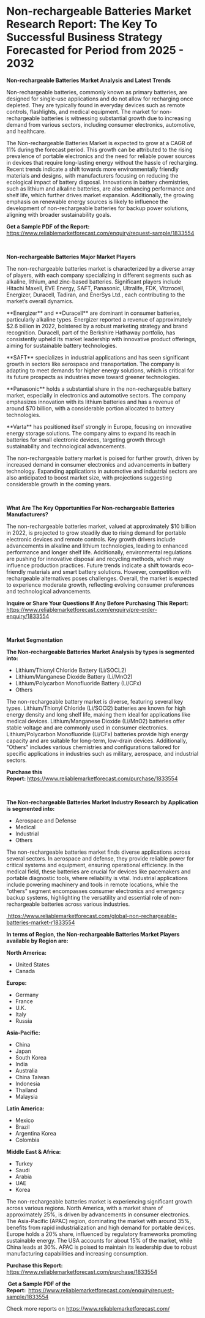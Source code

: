 <p><h1>Non-rechargeable Batteries Market Research Report: The Key To Successful Business Strategy Forecasted for Period from 2025 - 2032</h1></p><p><strong>Non-rechargeable Batteries Market Analysis and Latest Trends</strong></p>
<p><p>Non-rechargeable batteries, commonly known as primary batteries, are designed for single-use applications and do not allow for recharging once depleted. They are typically found in everyday devices such as remote controls, flashlights, and medical equipment. The market for non-rechargeable batteries is witnessing substantial growth due to increasing demand from various sectors, including consumer electronics, automotive, and healthcare.</p><p>The Non-rechargeable Batteries Market is expected to grow at a CAGR of 11% during the forecast period. This growth can be attributed to the rising prevalence of portable electronics and the need for reliable power sources in devices that require long-lasting energy without the hassle of recharging. Recent trends indicate a shift towards more environmentally friendly materials and designs, with manufacturers focusing on reducing the ecological impact of battery disposal. Innovations in battery chemistries, such as lithium and alkaline batteries, are also enhancing performance and shelf life, which further drives market expansion. Additionally, the growing emphasis on renewable energy sources is likely to influence the development of non-rechargeable batteries for backup power solutions, aligning with broader sustainability goals.</p></p>
<p><strong>Get a Sample PDF of the Report:&nbsp;</strong> <a href="https://www.reliablemarketforecast.com/enquiry/request-sample/1833554?utm_campaign=3323&utm_medium=2&utm_source=Github&utm_content=ia&utm_term=26032025&utm_id=non-rechargeable-batteries">https://www.reliablemarketforecast.com/enquiry/request-sample/1833554</a></p>
<p>&nbsp;</p>
<p><strong>Non-rechargeable Batteries Major Market Players</strong></p>
<p><p>The non-rechargeable batteries market is characterized by a diverse array of players, with each company specializing in different segments such as alkaline, lithium, and zinc-based batteries. Significant players include Hitachi Maxell, EVE Energy, SAFT, Panasonic, Ultralife, FDK, Vitzrocell, Energizer, Duracell, Tadiran, and EnerSys Ltd., each contributing to the market’s overall dynamics.</p><p>**Energizer** and **Duracell** are dominant in consumer batteries, particularly alkaline types. Energizer reported a revenue of approximately $2.6 billion in 2022, bolstered by a robust marketing strategy and brand recognition. Duracell, part of the Berkshire Hathaway portfolio, has consistently upheld its market leadership with innovative product offerings, aiming for sustainable battery technologies.</p><p>**SAFT** specializes in industrial applications and has seen significant growth in sectors like aerospace and transportation. The company is adapting to meet demands for higher energy solutions, which is critical for its future prospects as industries move toward greener technologies.</p><p>**Panasonic** holds a substantial share in the non-rechargeable battery market, especially in electronics and automotive sectors. The company emphasizes innovation with its lithium batteries and has a revenue of around $70 billion, with a considerable portion allocated to battery technologies.</p><p>**Varta** has positioned itself strongly in Europe, focusing on innovative energy storage solutions. The company aims to expand its reach in batteries for small electronic devices, targeting growth through sustainability and technological advancements.</p><p>The non-rechargeable battery market is poised for further growth, driven by increased demand in consumer electronics and advancements in battery technology. Expanding applications in automotive and industrial sectors are also anticipated to boost market size, with projections suggesting considerable growth in the coming years.</p></p>
<p>&nbsp;</p>
<p><strong>What Are The Key Opportunities For Non-rechargeable Batteries Manufacturers?</strong></p>
<p><p>The non-rechargeable batteries market, valued at approximately $10 billion in 2022, is projected to grow steadily due to rising demand for portable electronic devices and remote controls. Key growth drivers include advancements in alkaline and lithium technologies, leading to enhanced performance and longer shelf life. Additionally, environmental regulations are pushing for innovative disposal and recycling methods, which may influence production practices. Future trends indicate a shift towards eco-friendly materials and smart battery solutions. However, competition with rechargeable alternatives poses challenges. Overall, the market is expected to experience moderate growth, reflecting evolving consumer preferences and technological advancements.</p></p>
<p><strong>Inquire or Share Your Questions If Any Before Purchasing This Report:</strong> <a href="https://www.reliablemarketforecast.com/enquiry/pre-order-enquiry/1833554?utm_campaign=3323&utm_medium=2&utm_source=Github&utm_content=ia&utm_term=26032025&utm_id=non-rechargeable-batteries">https://www.reliablemarketforecast.com/enquiry/pre-order-enquiry/1833554</a></p>
<p>&nbsp;</p>
<p><strong>Market Segmentation</strong></p>
<p><strong>The Non-rechargeable Batteries Market Analysis by types is segmented into:</strong></p>
<p><ul><li>Lithium/Thionyl Chloride Battery (Li/SOCL2)</li><li>Lithium/Manganese Dioxide Battery (Li/MnO2)</li><li>Lithium/Polycarbon Monofluoride Battery (Li/CFx)</li><li>Others</li></ul></p>
<p><p>The non-rechargeable battery market is diverse, featuring several key types. Lithium/Thionyl Chloride (Li/SOCl2) batteries are known for high energy density and long shelf life, making them ideal for applications like medical devices. Lithium/Manganese Dioxide (Li/MnO2) batteries offer stable voltage and are commonly used in consumer electronics. Lithium/Polycarbon Monofluoride (Li/CFx) batteries provide high energy capacity and are suitable for long-term, low-drain devices. Additionally, "Others" includes various chemistries and configurations tailored for specific applications in industries such as military, aerospace, and industrial sectors.</p></p>
<p><strong>Purchase this Report:&nbsp;</strong><a href="https://www.reliablemarketforecast.com/purchase/1833554?utm_campaign=3323&utm_medium=2&utm_source=Github&utm_content=ia&utm_term=26032025&utm_id=non-rechargeable-batteries">https://www.reliablemarketforecast.com/purchase/1833554</a></p>
<p>&nbsp;</p>
<p><strong>The Non-rechargeable Batteries Market Industry Research by Application is segmented into:</strong></p>
<p><ul><li>Aerospace and Defense</li><li>Medical</li><li>Industrial</li><li>Others</li></ul></p>
<p><p>The non-rechargeable batteries market finds diverse applications across several sectors. In aerospace and defense, they provide reliable power for critical systems and equipment, ensuring operational efficiency. In the medical field, these batteries are crucial for devices like pacemakers and portable diagnostic tools, where reliability is vital. Industrial applications include powering machinery and tools in remote locations, while the "others" segment encompasses consumer electronics and emergency backup systems, highlighting the versatility and essential role of non-rechargeable batteries across various industries.</p></p>
<p><a href="https://www.reliablemarketforecast.com/global-non-rechargeable-batteries-market-r1833554?utm_campaign=3323&utm_medium=2&utm_source=Github&utm_content=ia&utm_term=26032025&utm_id=non-rechargeable-batteries">&nbsp;https://www.reliablemarketforecast.com/global-non-rechargeable-batteries-market-r1833554</a></p>
<p><strong>In terms of Region, the Non-rechargeable Batteries Market Players available by Region are:</strong></p>
<p>
    <p> <strong> North America: </strong>
        <ul>
            <li>United States</li>
            <li>Canada</li>
        </ul>
        </p> 
    <p> <strong> Europe: </strong>
        <ul>
            <li>Germany</li>
            <li>France</li>
            <li>U.K.</li>
            <li>Italy</li>
            <li>Russia</li>
        </ul>
        </p> 
    <p> <strong> Asia-Pacific: </strong>
        <ul>
            <li>China</li>
            <li>Japan</li>
            <li>South Korea</li>
            <li>India</li>
            <li>Australia</li>
            <li>China Taiwan</li>
            <li>Indonesia</li>
            <li>Thailand</li>
            <li>Malaysia</li>
        </ul>
        </p> 
    <p> <strong> Latin America: </strong>
        <ul>
            <li>Mexico</li>
            <li>Brazil</li>
            <li>Argentina Korea</li>
            <li>Colombia</li>
        </ul>
        </p> 
    <p> <strong> Middle East & Africa: </strong>
        <ul>
            <li>Turkey</li>
            <li>Saudi</li>
            <li>Arabia</li>
            <li>UAE</li>
            <li>Korea</li>
        </ul>
    </p>
    </p>
<p><p>The non-rechargeable batteries market is experiencing significant growth across various regions. North America, with a market share of approximately 25%, is driven by advancements in consumer electronics. The Asia-Pacific (APAC) region, dominating the market with around 35%, benefits from rapid industrialization and high demand for portable devices. Europe holds a 20% share, influenced by regulatory frameworks promoting sustainable energy. The USA accounts for about 15% of the market, while China leads at 30%. APAC is poised to maintain its leadership due to robust manufacturing capabilities and increasing consumption.</p></p>
<p><strong>Purchase this Report: </strong><a href="https://www.reliablemarketforecast.com/purchase/1833554?utm_campaign=3323&utm_medium=2&utm_source=Github&utm_content=ia&utm_term=26032025&utm_id=non-rechargeable-batteries">https://www.reliablemarketforecast.com/purchase/1833554</a></p>
<p>&nbsp;<strong>Get a Sample PDF of the Report:&nbsp;&nbsp;</strong><a href="https://www.reliablemarketforecast.com/enquiry/request-sample/1833554?utm_campaign=3323&utm_medium=2&utm_source=Github&utm_content=ia&utm_term=26032025&utm_id=non-rechargeable-batteries">https://www.reliablemarketforecast.com/enquiry/request-sample/1833554</a></p>
<p><strong></strong></p>
<p>Check more reports on <a href="https://www.reliablemarketforecast.com/?utm_campaign=3323&utm_medium=2&utm_source=Github&utm_content=ia&utm_term=26032025&utm_id=non-rechargeable-batteries">https://www.reliablemarketforecast.com/</a></p>